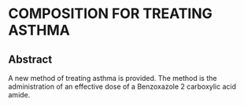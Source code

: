 # COMPOSITION FOR TREATING ASTHMA

## Abstract
A new method of treating asthma is provided. The method is the administration of an effective dose of a Benzoxazole 2 carboxylic acid amide.